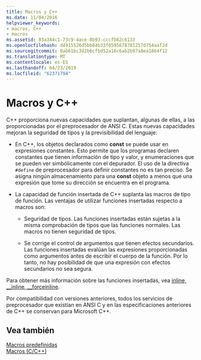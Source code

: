 ```yaml
---
title: Macros y C++
ms.date: 11/04/2016
helpviewer_keywords:
- macros, C++
- macros
ms.assetid: 83a344c1-73c9-4ace-8b93-cccfb62c6133
ms.openlocfilehash: d4915526d5bb84b33f0595678781257d754aaf2d
ms.sourcegitcommit: 0ab61bc3d2b6cfbd52a16c6ab2b97a8ea1864f12
ms.translationtype: MT
ms.contentlocale: es-ES
ms.lasthandoff: 04/23/2019
ms.locfileid: "62371794"
---
```

# <a name="macros-and-c"></a>Macros y C++
C++ proporciona nuevas capacidades que suplantan, algunas de ellas, a las proporcionadas por el preprocesador de ANSI C. Estas nuevas capacidades mejoran la seguridad de tipos y la previsibilidad del lenguaje:

- En C++, los objetos declarados como **const** se puede usar en expresiones constantes. Esto permite que los programas declaren constantes que tienen información de tipo y valor, y enumeraciones que se pueden ver simbólicamente con el depurador. El uso de la directiva `#define` de preprocesador para definir constantes no es tan preciso. Se asigna ningún almacenamiento para una **const** objeto a menos que una expresión que tome su dirección se encuentra en el programa.

- La capacidad de función insertada de C++ suplanta las macros de tipo de función. Las ventajas de utilizar funciones insertadas respecto a macros son:

    - Seguridad de tipos. Las funciones insertadas están sujetas a la misma comprobación de tipos que las funciones normales. Las macros no tienen seguridad de tipos.

    - Se corrige el control de argumentos que tienen efectos secundarios. Las funciones insertadas evalúan las expresiones proporcionadas como argumentos antes de escribir el cuerpo de la función. Por lo tanto, no hay posibilidad de que una expresión con efectos secundarios no sea segura.

Para obtener más información sobre las funciones insertadas, vea [inline, __inline, \__forceinline](../cpp/inline-functions-cpp.md).

Por compatibilidad con versiones anteriores, todos los servicios de preprocesador que existían en ANSI C y en las especificaciones anteriores de C++ se conservan para Microsoft C++.

## <a name="see-also"></a>Vea también

[Macros predefinidas](../preprocessor/predefined-macros.md)<br/>
[Macros (C/C++)](../preprocessor/macros-c-cpp.md)